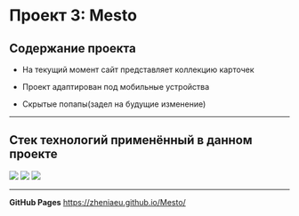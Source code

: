 # **Проект 3: Mesto**  


## **Содержание проекта**  

+ На текущий момент сайт представляет коллекцию карточек

+ Проект адаптирован под мобильные устройства  

+ Cкрытые попапы(задел на будущие изменение)  
___
## **Cтек технологий применённый в данном проекте**  


![](https://img.shields.io/badge/&zwnj;-HTML5-informational?style=flat&logo=HTML5&logoColor=yellowwhite&color=2bbc8a) ![](https://img.shields.io/badge/&zwnj;-CSS3-informational?style=flat&logo=CSS3&logoColor=00aeff&color=2bbc8a) ![](https://img.shields.io/badge/&zwnj;-BEM____Nested-informational?style=flat&logo=BEM&logoColor=white&color=2bbc8a)  


___
**GitHub Pages** 
https://zheniaeu.github.io/Mesto/
